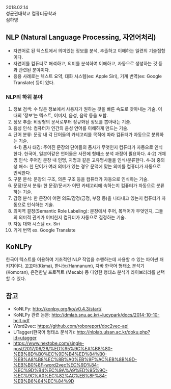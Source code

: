 2018.02.14 </br>
성균관대학교 컴퓨터공학과 </br>
심하영


## NLP (Natural Language Processing, 자연어처리)
- 자연어로 된 텍스트에서 의미있는 정보를 분석, 추출하고 이해하는 일련의 기술집합이다. </br>
- 자연어를 컴퓨터로 해석하고, 의미를 분석하여 이해하고, 자동으로 생성하는 것 등과 관련된 분야이다. </br>
- 응용 사례로는 텍스트 요약, 대화 시스템(ex: Apple Siri), 기계 번역(ex: Google Translate) 등이 있다.

### NLP의 하위 분야
1. 정보 검색: 수 많은 정보에서 사용자가 원하는 것을 빠른 속도로 찾아내는 기술. 이 때의 '정보'는 텍스트, 이미지, 음성, 음악 등을 포함.
2. 정보 추출: 비정형의 문서로부터 정규화된 정보를 뽑아내는 기술.
3. 음성 인식: 컴퓨터가 인간의 음성 언어를 이해하게 만드는 기술.
4. 단어 분류: 문장 내 각 단어들의 카테고리를 목적에 따라 컴퓨터가 자동으로 분류하는 기술. </br>
4-1) 품사 태깅: 주어진 문장의 단어들의 품사가 무엇인지 컴퓨터가 자동으로 인식한다. 한국어, 일본어같은 언어들은 사전에 형태소 분석 과정이 필요하다.
4-2) 개체명 인식: 주어진 문장 내 인명, 지명과 같은 고유명사들을 인식/분류한다.
4-3) 중의성 해소: 한 단어가 여러 의미가 있는 경우 문맥에 맞는 의미를 컴퓨터가 자동으로 인식한다.
5. 구문 분석: 문장의 구조, 의존 구조 등을 컴퓨터가 자동으로 인식하는 기술.
6. 문장/문서 분류: 한 문장/문서가 어떤 카테고리에 속하는지 컴퓨터가 자동으로 분류하는 기술.
7. 감정 분석: 한 문장이 어떤 의도/감정(긍정, 부정 등)을 나타내고 있는지 컴퓨터가 자동으로 인식하는 기술.
8. 의미역 결정(Semantic Role Labeling): 문장에서 주어, 목적어가 무엇인지, 그들의 의미적 관계가 어떠한지 컴퓨터가 자동으로 결정하는 기술.
9. 자동 대화 시스템 ex. Siri
10. 기계 번역 ex. Google Translate


## KoNLPy
한국어 텍스트를 이용하여 기초적인 NLP 작업을 수행하는데 사용할 수 있는 파이썬 패키지이다. 
꼬꼬마(Kkma), 한나눔(Hannanum), 자바 한국어 형태소 분석기(Komoran), 은전한닢 프로젝트 (Mecab) 등 다양한 형태소 분석기 라이브러리를 선택할 수 있다.


## 참고
- KoNLPy: http://konlpy.org/ko/v0.4.3/start/
- KoNLPy 관련 논문: http://dmlab.snu.ac.kr/~lucypark/docs/2014-10-10-hclt.pdf
- Word2vec: https://github.com/roboreport/doc2vec-api
- UTagger(한국어 형태소 분석기): http://nlplab.ulsan.ac.kr/doku.php?id=utagger
- https://www.nextobe.com/single-post/2017/06/28/%ED%95%9C%EA%B8%80-%EB%8D%B0%EC%9D%B4%ED%84%B0-%EB%A8%B8%EC%8B%A0%EB%9F%AC%EB%8B%9D-%EB%B0%8F-word2vec%EC%9D%84-%EC%9D%B4%EC%9A%A9%ED%95%9C-%EC%9C%A0%EC%82%AC%EB%8F%84-%EB%B6%84%EC%84%9D
